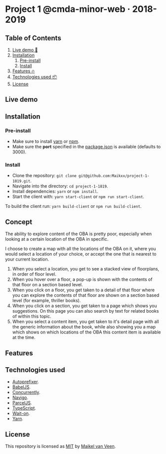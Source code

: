 # Project 1 @cmda-minor-web · 2018-2019

## Table of Contents

1. [Live demo 🚀](#live-demo)
2. [Installation](#installation)
    1. [Pre-install](#pre-install)
    2. [Install](#install)
3. [Features 🔥](#features)
4. [Technologies used 📦](#technologies-used)
5. [License](#license)

## Live demo

<!-- TODO: Add demo link -->

## Installation

### Pre-install

* Make sure to install [yarn](https://yarnpkg.com/en/) or [npm](https://www.npmjs.com).
* Make sure the **port** specified in the [package.json](client/package.json) is available (defaults to 3000).

### Install

* Clone the repository: `git clone git@github.com:Maikxx/project-1-1819.git`.
* Navigate into the directory: `cd project-1-1819`.
* Install dependencies: `yarn` or `npm install`.
* Start the client with: `yarn start-client` or `npm run start-client`.

To build the client run: `yarn build-client` or `npm run build-client`.

## Concept

The ability to explore content of the OBA is pretty poor, especially when looking at a certain location of the OBA in specific.

I choose to create a map with all the locations of the OBA on it, where you would select a location of your choice, or accept the one that is nearest to your current location.

1. When you select a location, you get to see a stacked view of floorplans, in order of floor level.
2. When you hover over a floor, a pop-up is shown with the contents of that floor on a section based level.
3. When you click on a floor, you get taken to a detail of that floor where you can explore the contents of that floor are shown on a section based level (for example, thriller books).
4. When you click on a section, you get taken to a page which shows you suggestions. On this page you can also search by text for related books of within this topic.
5. When you select a content item, you get taken to it's detail page with all the generic information about the book, while also showing you a map which shows on which locations of the OBA this content item is available at the time.

## Features

<!-- TODO: Add features -->

## Technologies used

* [Autoprefixer](https://www.npmjs.com/package/autoprefixer).
* [BabelJS](https://babeljs.io).
* [Concurrently](https://www.npmjs.com/package/concurrently).
* [Navigo](https://github.com/krasimir/navigo).
* [ParcelJS](https://parceljs.org).
* [TypeScript](https://www.typescriptlang.org).
* [Wait-on](https://www.npmjs.com/package/wait-on).
* [Yarn](https://yarnpkg.com/en/).

## License

This repository is licensed as [MIT](LICENSE) by [Maikel van Veen](https://github.com/maikxx).